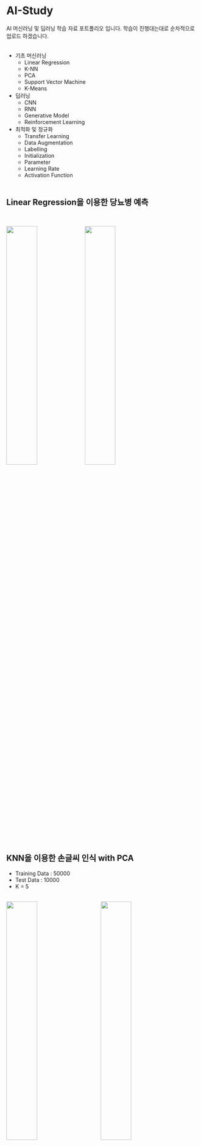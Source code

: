 # AI-Study
AI 머신러닝 및 딥러닝 학습 자료 포트폴리오 입니다. 학습이 진행대는대로 순차적으로 업로드 하겠습니다.
<br><br>
- 기초 머신러닝
  - Linear Regression
  - K-NN
  - PCA
  - Support Vector Machine
  - K-Means
- 딥러닝
  - CNN
  - RNN
  - Generative Model
  - Reinforcement Learning
- 최적화 및 정규화
  - Transfer Learning
  - Data Augmentation
  - Labelling
  - Initialization
  - Parameter
  - Learning Rate
  - Activation Function
<br><br>

Linear Regression을 이용한 당뇨병 예측
-------------
<br>
<p align="left">
  <img src="./images/HW1-1.png" width="40%" height="40%"/>
  <img src="./images/HW1-2.png" width="40%" height="40%"/>
</p>
<br><br>

KNN을 이용한 손글씨 인식 with PCA
-------------
- Training Data : 50000 <br>
- Test Data : 10000 <br>
- K = 5
<br><br>
<p align="left">
  <img src="./images/HW2-1.png" width="40%" height="40%"/>　　　
  <img src="./images/HW3-1.png" width="40%" height="40%"/>
</p>
<p align="left">
　<img src="./images/HW2-2.png" width="37%" height="45"/>　　　　　　
  <img src="./images/HW3-2.png" width="37%" height="45"/>
</p>

- KNN VS PCA 차원축소<br>
  - Run Time, Accuracy 차이 비교 -> 유의미한 결과 도출
<br><br><br>

K-Means를 이용한 뇌 MRI Image Segmentation
-------------
- K = 4 (Cluster 0-3)
<br><br>

<p align="left">
  <img src="./images/HW4-1.png" width="30%" height="30%"/>
  <img src="./images/HW4-2.png" width="30%" height="30%"/>
</p>
<p align="left">
  <img src="./images/HW4-3.png" width="30%" height="30%"/>
  <img src="./images/HW4-5.png" width="30%" height="30%"/>
</p>
<p align="left">
  <img src="./images/HW4-4.png" width="30%" height="30%"/>
  <img src="./images/HW4-6.png" width="30%" height="30%"/>
</p>
<br><br>

CNN Fashion MNIST Data Label Shuffle
-------------
- Training Data : 60000
- Test Data : 10000
<br><br><br>

<img src="./images/HW6-1.png" width="60%" height="30%"/>

- 정상실행
- Accuracy : 90.51%
<br><br><br>

<img src="./images/HW6-2.png" width="60%" height="30%"/>

- Label Shuffle (무작위)
- Accuracy : 10.93%
<br><br><br>

- 결론 : Data를 잘못 설정해도 Loss는 조금씩 떨어지고 정확도는 조금씩 올라간다 <br>
  - 만약 Loss 자체가 떨어지지 않는다면 Optimizer 문제 (Learning Rate)
<br><br><br>

CNN Transfer Learning(Fine-Tuning)
-------------
<p align="left">
  <img src="./images/HW7-1.png" width="30%" height="40%"/>
  <img src="./images/HW7-2.png" width="30%" height="40%"/>
  <img src="./images/HW7-3.png" width="30%" height="40%"/>
</p>

- 부족한 Data Training
  - Training Data : 5000 (Class당 500개 Data)
  - Test Data : 8000
  - Accuracy : 26.675%

<br><br>

<img src="./images/HW7-4.png" width="50%" height="40%"/>

- 충분한 Data Training
  - Training Data : 50000
  - Test Data : 10000
  - Accuracy : 63.050%

<br><br>

<img src="./images/HW7-5.png" width="50%" height="150"/>

- Transer Learning
  - 마지막 8번 FC Layer 교체
  - Training Data : 5000
  - Test Data : 8000
  - Accuracy : 60.193%

<br>

- 결과 : 충분한 데이터 모델을 Pre-Training 시키고 다시 훈련 시 Accuracy 향상 -> 유의미한 결과 도출
<br><br>

GAN을 이용한 손글씨 Image 생성
-------------
- Training Data : 60000 <br>
- Test Data : 10000
<br><br>

 <img src="./images/HW8-1.png" width="70%" height="100"/>
 <img src="./images/HW8-2.png" width="70%" height="100"/>
 
- D(g(z)) 변화 관찰
  - D(g(z) 수치가 향상될수록 good
<br><br><br><br>

<img src="./images/HW8-3.png" width="60%" height="60%"/>

- Generator에 의해 생성된 손글씨 Image
  - 진짜 손글씨 이미지와 어느 정도 비슷한 가짜 이미지 생성 
<br><br><br>
